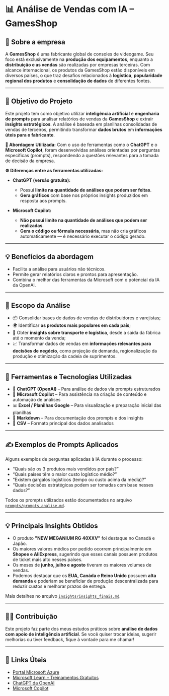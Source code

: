 # 📊 Análise de Vendas com IA – GamesShop

## 🏢 Sobre a empresa

A **GamesShop** é uma fabricante global de consoles de videogame. Seu foco está exclusivamente na **produção dos equipamentos**, enquanto a **distribuição e as vendas** são realizadas por empresas terceiras. Com alcance internacional, os produtos da GamesShop estão disponíveis em diversos países, o que traz desafios relacionados à **logística**, **popularidade regional dos produtos** e **consolidação de dados** de diferentes fontes.

---

## 🎯 Objetivo do Projeto

Este projeto tem como objetivo utilizar **inteligência artificial** e **engenharia de prompts** para analisar relatórios de vendas da **GamesShop** e extrair **insights estratégicos**. A análise é baseada em planilhas consolidadas de vendas de terceiros, permitindo transformar **dados brutos** em **informações úteis para o fabricante**.

**🤖 Abordagem Utilizada:** Com o uso de ferramentas como o **ChatGPT** e o **Microsoft Copilot**, foram desenvolvidas análises orientadas por perguntas específicas (prompts), respondendo a questões relevantes para a tomada de decisão da empresa.

**⚙️ Diferenças entre as ferramentas utilizadas:**

- **ChatGPT (versão gratuita):**  
  - Possui **limite na quantidade de análises que podem ser feitas**.  
  - **Gera gráficos** com base nos próprios insights produzidos em resposta aos prompts.

- **Microsoft Copilot:**  
  - **Não possui limite na quantidade de análises que podem ser realizadas**.
  - **Gera o código ou fórmula necessária**, mas não cria gráficos automaticamente — é necessário executar o código gerado.

---

## 💡 Benefícios da abordagem

- Facilita a análise para usuários não técnicos.
- Permite gerar relatórios claros e prontos para apresentação.
- Combina o melhor das ferramentas da Microsoft com o potencial da IA da OpenAI.

---

## 🧭 Escopo da Análise

- 📦 Consolidar bases de dados de vendas de distribuidores e varejistas;
- 🌍 Identificar **os produtos mais populares em cada país**;
- 🚚 Obter **insights sobre transporte e logística**, desde a saída da fábrica até o momento da venda;
- 📈 Transformar dados de vendas em **informações relevantes para decisões de negócio**, como projeção de demanda, regionalização da produção e otimização da cadeia de suprimentos.

---

## 🤖 Ferramentas e Tecnologias Utilizadas

- 🧠 **ChatGPT (OpenAI)** – Para análise de dados via prompts estruturados  
- 🤖 **Microsoft Copilot** – Para assistência na criação de conteúdo e automação de análises  
- 📊 **Excel / Planilhas Google** – Para visualização e preparação inicial das planilhas  
- 📝 **Markdown** – Para documentação dos prompts e dos insights  
- 💾 **CSV** – Formato principal dos dados analisados  

---

## ✍️ Exemplos de Prompts Aplicados

Alguns exemplos de perguntas aplicadas à IA durante o processo:

- “Quais são os 3 produtos mais vendidos por país?”
- “Quais países têm o maior custo logístico médio?”
- “Existem gargalos logísticos (tempo ou custo acima da média)?”
- “Quais decisões estratégicas podem ser tomadas com base nesses dados?”

Todos os prompts utilizados estão documentados no arquivo [`prompts/prompts_analise.md`](prompts/prompts_analise.md).

---

## 💡 Principais Insights Obtidos

- O produto **"NEW MEGANIUM RG 40XXV"** foi destaque no Canadá e Japão.
- Os maiores valores médios por pedido ocorrem principalmente em **Shopee e AliExpress**, sugerindo que esses canais possuem produtos de ticket mais alto nesses países.
- Os meses de **junho, julho e agosto** tiveram os maiores volumes de vendas.
- Podemos destacar que os **EUA, Canáda e Reino Unido** possuem **alta demanda** e poderiam se beneficiar de produção descentralizada para reduzir custos e melhorar prazos de entrega. 

Mais detalhes no arquivo [`insights/insights_finais.md`](insights/insights_finais.md).

---

## 🧑‍💻 Contribuição

Este projeto faz parte dos meus estudos práticos sobre **análise de dados com apoio de inteligência artificial**. Se você quiser trocar ideias, sugerir melhorias ou tiver feedback, fique à vontade para me chamar!

---

## 🔗 Links Úteis

- [Portal Microsoft Azure](https://portal.azure.com)  
- [Microsoft Learn – Treinamentos Gratuitos](https://learn.microsoft.com/pt-br/training/)  
- [ChatGPT da OpenAI](https://chat.openai.com)  
- [Microsoft Copilot](https://www.microsoft.com/pt-br/microsoft-copilot)

